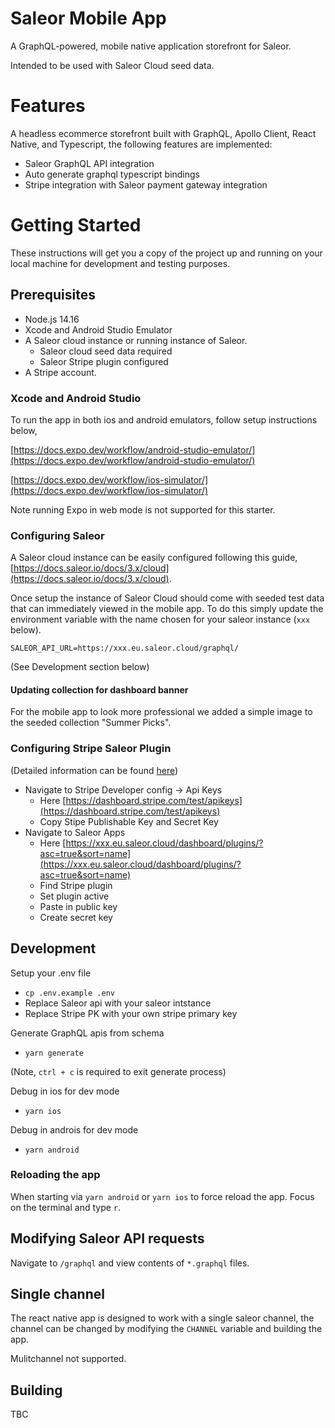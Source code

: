 # Saleor Mobile App
A GraphQL-powered, mobile native application storefront for Saleor.

Intended to be used with Saleor Cloud seed data.

# Features
A headless ecommerce storefront built with GraphQL, Apollo Client, React Native, and Typescript, the following features are implemented:

- Saleor GraphQL API integration
- Auto generate graphql typescript bindings
- Stripe integration with Saleor payment gateway integration

# Getting Started
These instructions will get you a copy of the project up and running on your local machine for development and testing purposes.

## Prerequisites
- Node.js 14.16
- Xcode and Android Studio Emulator
- A Saleor cloud instance or running instance of Saleor.
  - Saleor cloud seed data required
  - Saleor Stripe plugin configured
- A Stripe account.

### Xcode and Android Studio
To run the app in both ios and android emulators, follow setup instructions below,

[https://docs.expo.dev/workflow/android-studio-emulator/](https://docs.expo.dev/workflow/android-studio-emulator/)

[https://docs.expo.dev/workflow/ios-simulator/](https://docs.expo.dev/workflow/ios-simulator/)

Note running Expo in web mode is not supported for this starter.

### Configuring Saleor
A Saleor cloud instance can be easily configured following this guide, [https://docs.saleor.io/docs/3.x/cloud](https://docs.saleor.io/docs/3.x/cloud).

Once setup the instance of Saleor Cloud should come with seeded test data that can immediately viewed in the mobile app. To do this simply update the environment variable with the name chosen for your saleor instance (`xxx` below).
```
SALEOR_API_URL=https://xxx.eu.saleor.cloud/graphql/
```

(See Development section below)

#### Updating collection for dashboard banner
For the mobile app to look more professional we added a simple image to the seeded collection "Summer Picks".

### Configuring Stripe Saleor Plugin
(Detailed information can be found [here](https://docs.saleor.io/docs/3.x/developer/available-plugins/stripe))

- Navigate to Stripe Developer config -> Api Keys
    - Here [https://dashboard.stripe.com/test/apikeys](https://dashboard.stripe.com/test/apikeys)
    - Copy Stipe Publishable Key and Secret Key
- Navigate to Saleor Apps
    - Here [https://xxx.eu.saleor.cloud/dashboard/plugins/?asc=true&sort=name](https://xxx.eu.saleor.cloud/dashboard/plugins/?asc=true&sort=name)
    - Find Stripe plugin
    - Set plugin active
    - Paste in public key
    - Create secret key

## Development
Setup your .env file
- `cp .env.example .env`
- Replace Saleor api with your saleor intstance
- Replace Stripe PK with your own stripe primary key

Generate GraphQL apis from schema
- `yarn generate`

(Note, `ctrl + c` is required to exit generate process)

Debug in ios for dev mode
- `yarn ios`

Debug in androis for dev mode
- `yarn android`

### Reloading the app
When starting via `yarn android` or `yarn ios` to force reload the app. Focus on the terminal and type `r`.

## Modifying Saleor API requests
Navigate to `/graphql` and view contents of `*.graphql` files.

## Single channel
The react native app is designed to work with a single saleor channel, the channel can be changed by modifying the `CHANNEL` variable and building the app.

Mulitchannel not supported.

## Building
TBC